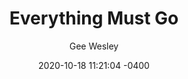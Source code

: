 ---
layout: post

title:  "Everything Must Go"
author: Gee Wesley
date:   2020-10-18 11:21:04 -0400

about_author: Lorem ipsum dolor sit amet, consectetur adipiscing elit, sed do eiusmod tempor incididunt ut labore et dolore magna aliqua. Ut enim ad minim veniam, quis nostrud exercitation ullamco laboris nisi ut aliquip ex ea commodo consequat.

how_we_met: I remember when I first moved to New York, I used to run into Gee all the time. At first it was surprising to me, but then it made sense – Gee’s kindness makes you feel at home wherever you are. Gee is razor-sharp and someone who makes me feel excited about the possibilities of publication as form.

email: gee@email.com

---